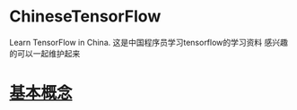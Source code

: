 # ChineseTensorFlow
Learn TensorFlow in China.
这是中国程序员学习tensorflow的学习资料
感兴趣的可以一起维护起来
# [基本概念](https://github.com/nb312/ChineseTensorFlow/blob/master/Base/concept.md)

